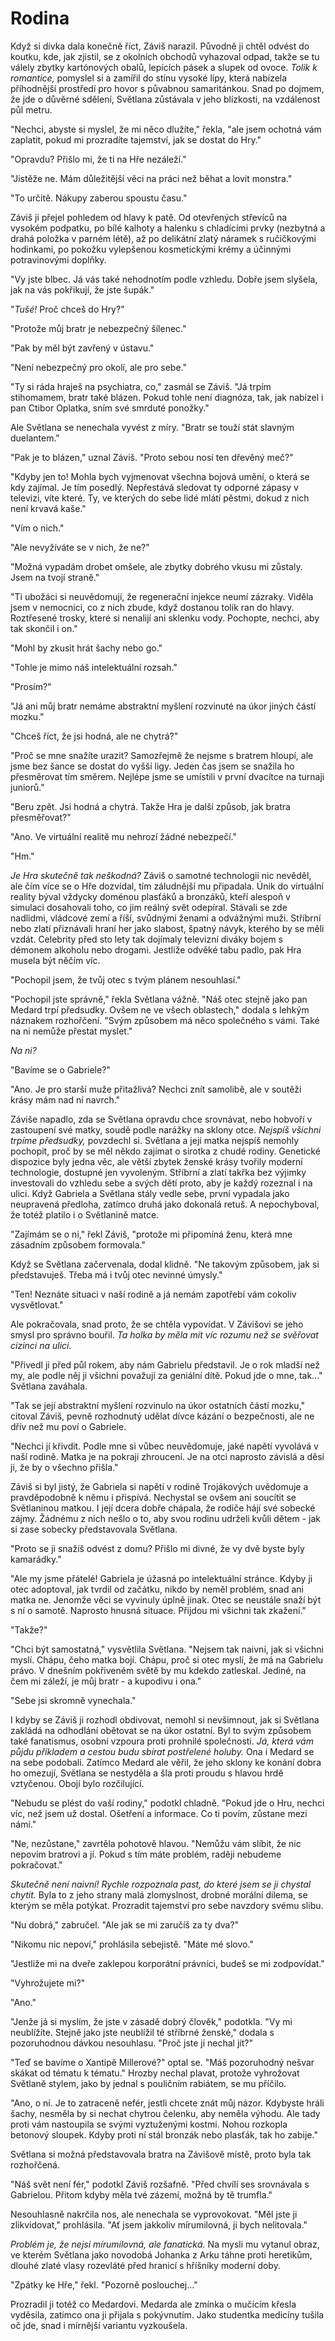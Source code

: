 # Rodina

Když si dívka dala konečně říct, Záviš narazil. Původně ji chtěl odvést do koutku, kde, jak zjistil, se z okolních obchodů vyhazoval odpad, takže se tu válely zbytky kartónových obalů, lepících pásek a slupek od ovoce. *Tolik k romantice,* pomyslel si a zamířil do stínu vysoké lípy, která nabízela příhodnější prostředí pro hovor s půvabnou samaritánkou. Snad po dojmem, že jde o důvěrné sdělení, Světlana zůstávala v jeho blízkosti, na vzdálenost půl metru.

"Nechci, abyste si myslel, že mi něco dlužíte," řekla, "ale jsem ochotná vám zaplatit, pokud mi prozradíte tajemství, jak se dostat do Hry."

"Opravdu? Přišlo mi, že ti na Hře nezáleží."

"Jistěže ne. Mám důležitější věci na práci než běhat a lovit monstra."

"To určitě. Nákupy zaberou spoustu času."

Záviš ji přejel pohledem od hlavy k patě. Od otevřených střevíců na vysokém podpatku, po bílé kalhoty a halenku s chladícími prvky (nezbytná a drahá položka v parném létě), až po delikátní zlatý náramek s ručičkovými hodinkami, po pokožku vylepšenou kosmetickými krémy a účinnými potravinovými doplňky.

"Vy jste blbec. Já vás také nehodnotím podle vzhledu. Dobře jsem slyšela, jak na vás pokřikují, že jste šupák."

"*Tušé!* Proč chceš do Hry?"

"Protože můj bratr je nebezpečný šílenec."

"Pak by měl být zavřený v ústavu."

"Není nebezpečný pro okolí, ale pro sebe."

"Ty si ráda hraješ na psychiatra, co," zasmál se Záviš. "Já trpím stihomamem, bratr také blázen. Pokud tohle není diagnóza, tak, jak nabízel i pan Ctibor Oplatka, sním své smrduté ponožky."

Ale Světlana se nenechala vyvést z míry. "Bratr se touží stát slavným duelantem."

"Pak je to blázen," uznal Záviš. "Proto sebou nosí ten dřevěný meč?"

"Kdyby jen to! Mohla bych vyjmenovat všechna bojová umění, o která se kdy zajímal. Je tím posedlý. Nepřestává sledovat ty odporné zápasy v televizi, víte které. Ty, ve kterých do sebe lidé mlátí pěstmi, dokud z nich není krvavá kaše."

"Vím o nich."

"Ale nevyžíváte se v nich, že ne?"

"Možná vypadám drobet omšele, ale zbytky dobrého vkusu mi zůstaly. Jsem na tvojí straně."

"Ti ubožáci si neuvědomují, že regenerační injekce neumí zázraky. Viděla jsem v nemocnici, co z nich zbude, když dostanou tolik ran do hlavy. Roztřesené trosky, které si nenalijí ani sklenku vody. Pochopte, nechci, aby tak skončil i on."

"Mohl by zkusit hrát šachy nebo go."

"Tohle je mimo náš intelektuální rozsah."

"Prosím?"

"Já ani můj bratr nemáme abstraktní myšlení rozvinuté na úkor jiných částí mozku."

"Chceš říct, že jsi hodná, ale ne chytrá?"

"Proč se mne snažíte urazit? Samozřejmě že nejsme s bratrem hloupí, ale jsme bez šance se dostat do vyšší ligy. Jeden čas jsem se snažila ho přesměrovat tím směrem. Nejlépe jsme se umístili v první dvacítce na turnaji juniorů."

"Beru zpět. Jsi hodná a chytrá. Takže Hra je další způsob, jak bratra přesměřovat?"

"Ano. Ve virtuální realitě mu nehrozí žádné nebezpečí."

"Hm."

*Je Hra skutečně tak neškodná?* Záviš o samotné technologii nic nevěděl, ale čím více se o Hře dozvídal, tím záludnější mu připadala. Únik do virtuální reality býval vždycky doménou plasťáků a bronzáků, kteří alespoň v simulaci dosahovali toho, co jim reálný svět odepíral. Stávali se zde nadlidmi, vládcové zemí a říší, svůdnými ženami a odvážnými muži. Stříbrní nebo zlatí přiznávali hraní her jako slabost, špatný návyk, kterého by se měli vzdát. Celebrity před sto lety tak dojímaly televizní diváky bojem s démonem alkoholu nebo drogami. Jestliže odvěké tabu padlo, pak Hra musela být něčím víc.

"Pochopil jsem, že tvůj otec s tvým plánem nesouhlasí."

"Pochopil jste správně," řekla Světlana vážně. "Náš otec stejně jako pan Medard trpí předsudky. Ovšem ne ve všech oblastech," dodala s lehkým náznakem rozhořčení. "Svým způsobem má něco společného s vámi. Také na ni nemůže přestat myslet."

*Na ni?*

"Bavíme se o Gabriele?"

"Ano. Je pro starší muže přitažlivá? Nechci znít samolibě, ale v soutěži krásy mám nad ní navrch."

Záviše napadlo, zda se Světlana opravdu chce srovnávat, nebo hobvoří v zastoupení své matky, soudě podle narážky na sklony otce. *Nejspíš všichni trpíme předsudky,* povzdechl si. Světlana a její matka nejspíš nemohly pochopit, proč by se měl někdo zajímat o sirotka z chudé rodiny. Genetické dispozice byly jedna věc, ale větší zbytek ženské krásy tvořily moderní technologie, dostupné jen vyvoleným. Stříbrní a zlatí takřka bez výjimky investovali do vzhledu sebe a svých dětí proto, aby je každý rozeznal i na ulici. Když Gabriela a Světlana stály vedle sebe, první vypadala jako neupravená předloha, zatímco druhá jako dokonalá retuš. A nepochyboval, že totéž platilo i o Světlanině matce.

"Zajímám se o ni," řekl Záviš, "protože mi připomíná ženu, která mne zásadním způsobem formovala."

Když se Světlana začervenala, dodal klidně. "Ne takovým způsobem, jak si představuješ. Třeba má i tvůj otec nevinné úmysly."

"Ten! Neznáte situaci v naší rodině a já nemám zapotřebí vám cokoliv vysvětlovat."

Ale pokračovala, snad proto, že se chtěla vypovídat. V Závišovi se jeho smysl pro správno bouřil. *Ta holka by měla mít víc rozumu než se svěřovat cizinci na ulici.*

"Přivedl ji před půl rokem, aby nám Gabrielu představil. Je o rok mladší než my, ale podle něj ji všichni považují za geniální dítě. Pokud jde o mne, tak..." Světlana zaváhala.

"Tak se její abstraktní myšlení rozvinulo na úkor ostatních částí mozku," citoval Záviš, pevně rozhodnutý udělat dívce kázání o bezpečnosti, ale ne dřív než mu poví o Gabriele.

"Nechci jí křivdit. Podle mne si vůbec neuvědomuje, jaké napětí vyvolává v naší rodině. Matka je na pokraji zhroucení. Je na otci naprosto závislá a děsí ji, že by o všechno přišla."

Záviš si byl jistý, že Gabriela si napětí v rodině Trojákových uvědomuje a pravděpodobně k němu i přispívá. Nechystal se ovšem ani soucítit se Světlaninou matkou. I její dcera dobře chápala, že rodiče hájí své sobecké zájmy. Žádnému z nich nešlo o to, aby svou rodinu udrželi kvůli dětem - jak si zase sobecky představovala Světlana.

"Proto se ji snažíš odvést z domu? Přišlo mi divné, že vy dvě byste byly kamarádky."

"Ale my jsme přátelé! Gabriela je úžasná po intelektuální stránce. Kdyby ji otec adoptoval, jak tvrdil od začátku, nikdo by neměl problém, snad ani matka ne. Jenomže věci se vyvinuly úplně jinak. Otec se neustále snaží být s ní o samotě. Naprosto hnusná situace. Přijdou mi všichni tak zkažení."

"Takže?"

"Chci být samostatná," vysvětlila Světlana. "Nejsem tak naivní, jak si všichni myslí. Chápu, čeho matka bojí. Chápu, proč si otec myslí, že má na Gabrielu právo. V dnešním pokřiveném světě by mu kdekdo zatleskal. Jediné, na čem mi záleží, je můj bratr - a kupodivu i ona."

"Sebe jsi skromně vynechala."

I kdyby se Záviš ji rozhodl obdivovat, nemohl si nevšimnout, jak si Světlana zakládá na odhodlání obětovat se na úkor ostatní. Byl to svým způsobem také fanatismus, osobní vzpoura proti prohnilé společnosti. *Já, která vám půjdu příkladem a cestou budu sbírat postřelené holuby.* Ona i Medard se na sebe podobali. Zatímco Medard ale věřil, že jeho sklony ke konání dobra ho omezují, Světlana se nestyděla a šla proti proudu s hlavou hrdě vztyčenou. Obojí bylo rozčilující.

"Nebudu se plést do vaší rodiny," podotkl chladně. "Pokud jde o Hru, nechci víc, než jsem už dostal. Ošetření a informace. Co ti povím, zůstane mezi námi."

"Ne, nezůstane," zavrtěla pohotově hlavou. "Nemůžu vám slíbit, že nic nepovím bratrovi a jí. Pokud s tím máte problém, raději nebudeme pokračovat."

*Skutečně není naivní! Rychle rozpoznala past, do které jsem se ji chystal chytit.* Byla to z jeho strany malá zlomyslnost, drobné morální dilema, se kterým se měla potýkat. Prozradit tajemství pro sebe navzdory svému slibu.

"Nu dobrá," zabručel. "Ale jak se mi zaručíš za ty dva?"

"Nikomu nic nepoví," prohlásila sebejistě. "Máte mé slovo."

"Jestliže mi na dveře zaklepou korporátní právníci, budeš se mi zodpovídat."

"Vyhrožujete mi?"

"Ano."

"Jenže já si myslím, že jste v zásadě dobrý člověk," podotkla. "Vy mi neublížíte. Stejně jako jste neublížil té stříbrné ženské," dodala s pozoruhodnou dávkou nesouhlasu. "Proč jste ji nechal jít?"

"Teď se bavíme o Xantipě Millerové?" optal se. "Máš pozoruhodný nešvar skákat od tématu k tématu."  Hrozby nechal plavat, protože vyhrožovat Světlaně stylem, jako by jednal s pouličním rabiátem, se mu příčilo.

"Ano, o ní. Je to zatraceně nefér, jestli chcete znát můj názor. Kdybyste hráli šachy, nesměla by si nechat chytrou čelenku, aby neměla výhodu. Ale tady proti vám nastoupila se svými vyztuženými kostmi. Nohou rozkopla betonový sloupek. Kdyby proti ní stál bronzák nebo plasťák, tak ho zabije."

Světlana si možná představovala bratra na Závišově místě, proto byla tak rozhořčená.

"Náš svět není fér," podotkl Záviš rozšafně. "Před chvílí ses srovnávala s Gabrielou. Přitom kdyby měla tvé zázemí, možná by tě trumfla."

Nesouhlasně nakrčila nos, ale nenechala se vyprovokovat. "Měl jste ji zlikvidovat," prohlásila. "Ať jsem jakkoliv mírumilovná, ji bych nelitovala."

*Problém je, že nejsi mírumilovná, ale fanatická.* Na mysli mu vytanul obraz, ve kterém Světlana jako novodobá Johanka z Arku táhne proti heretikům, dlouhé zlaté vlasy rozevláté před hranicí s hříšníky moderní doby.

"Zpátky ke Hře," řekl. "Pozorně poslouchej..."

Prozradil ji totéž co Medardovi. Medarda ale zmínka o mučícím křesla vyděsila, zatímco ona ji přijala s pokývnutím. Jako studentka medicíny tušila oč jde, snad i mírnější variantu vyzkoušela.  
